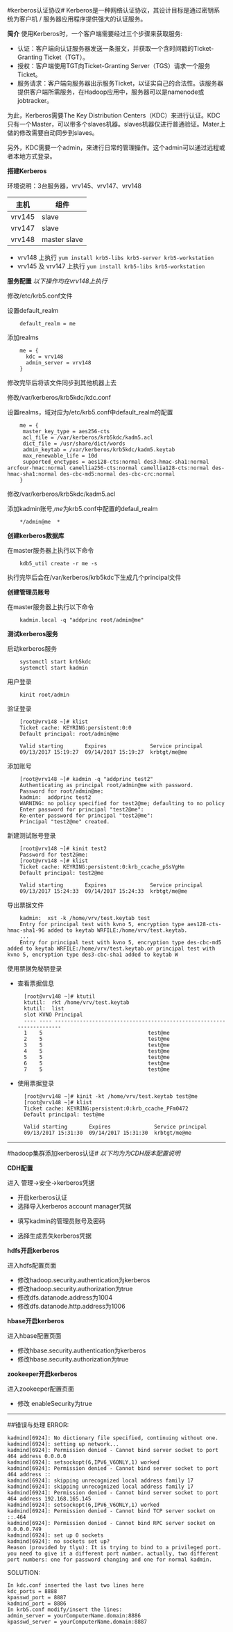 #kerberos认证协议#
Kerberos是一种网络认证协议，其设计目标是通过密钥系统为客户机 / 服务器应用程序提供强大的认证服务。

**简介**
使用Kerberos时，一个客户端需要经过三个步骤来获取服务:



- 认证：客户端向认证服务器发送一条报文，并获取一个含时间戳的Ticket-Granting Ticket（TGT）。
- 授权：客户端使用TGT向Ticket-Granting Server（TGS）请求一个服务Ticket。
- 服务请求：客户端向服务器出示服务Ticket，以证实自己的合法性。该服务器提供客户端所需服务，在Hadoop应用中，服务器可以是namenode或jobtracker。

为此，Kerberos需要The Key Distribution Centers（KDC）来进行认证。KDC只有一个Master，可以带多个slaves机器。slaves机器仅进行普通验证。Mater上做的修改需要自动同步到slaves。

另外，KDC需要一个admin，来进行日常的管理操作。这个admin可以通过远程或者本地方式登录。

**搭建Kerberos**

环境说明：3台服务器，vrv145、vrv147、vrv148

主机 | 组件
--|--
vrv145 | slave
vrv147 | slave
vrv148 | master slave

- vrv148 上执行
`yum install krb5-libs krb5-server krb5-workstation`
- vrv145 及 vrv147 上执行
`yum install krb5-libs krb5-workstation`

**服务配置**
*以下操作均在vrv148上执行*

修改/etc/krb5.conf文件

设置default_realm

		default_realm = me
添加realms

		me = {
		  kdc = vrv148
		  admin_server = vrv148
		}
修改完毕后将该文件同步到其他机器上去

修改/var/kerberos/krb5kdc/kdc.conf

设置realms，域对应为/etc/krb5.conf中default_realm的配置

		me = {
		 master_key_type = aes256-cts
		 acl_file = /var/kerberos/krb5kdc/kadm5.acl
		 dict_file = /usr/share/dict/words
		 admin_keytab = /var/kerberos/krb5kdc/kadm5.keytab
		 max_renewable_life = 10d
		 supported_enctypes = aes128-cts:normal des3-hmac-sha1:normal arcfour-hmac:normal camellia256-cts:normal camellia128-cts:normal des-hmac-sha1:normal des-cbc-md5:normal des-cbc-crc:normal
		}

修改/var/kerberos/krb5kdc/kadm5.acl

添加kadmin账号,*me*为krb5.conf中配置的defaul_realm
		
		*/admin@me	*

**创建kerberos数据库**

在master服务器上执行以下命令

		kdb5_util create -r me -s

执行完毕后会在/var/kerberos/krb5kdc下生成几个principal文件

**创建管理员账号**

在master服务器上执行以下命令

		kadmin.local -q "addprinc root/admin@me"

**测试kerberos服务**

启动kerberos服务

		systemctl start krb5kdc
		systemctl start kadmin

用户登录
		
		kinit root/admin

验证登录

		[root@vrv148 ~]# klist
		Ticket cache: KEYRING:persistent:0:0
		Default principal: root/admin@me

		Valid starting       Expires              Service principal
		09/13/2017 15:19:27  09/14/2017 15:19:27  krbtgt/me@me

添加账号

		[root@vrv148 ~]# kadmin -q "addprinc test2"
		Authenticating as principal root/admin@me with password.
		Password for root/admin@me: 
		kadmin:  addprinc test2
		WARNING: no policy specified for test2@me; defaulting to no policy
		Enter password for principal "test2@me": 
		Re-enter password for principal "test2@me": 
		Principal "test2@me" created.

新建测试账号登录

		[root@vrv148 ~]# kinit test2
		Password for test2@me: 
		[root@vrv148 ~]# klist
		Ticket cache: KEYRING:persistent:0:krb_ccache_pSsVgHm
		Default principal: test2@me

		Valid starting       Expires              Service principal
		09/13/2017 15:24:33  09/14/2017 15:24:33  krbtgt/me@me

导出票据文件

		kadmin:  xst -k /home/vrv/test.keytab test
		Entry for principal test with kvno 5, encryption type aes128-cts-hmac-sha1-96 added to keytab WRFILE:/home/vrv/test.keytab.
		...
		Entry for principal test with kvno 5, encryption type des-cbc-md5 added to keytab WRFILE:/home/vrv/test.keytab.or principal test with kvno 5, encryption type des3-cbc-sha1 added to keytab W

使用票据免秘钥登录

- 查看票据信息
		
		[root@vrv148 ~]# ktutil
		ktutil:  rkt /home/vrv/test.keytab 
		ktutil:  list
		slot KVNO Principal
		---- ---- ---------------------------------------------------------------------
   		1    5                                  test@me
   		2    5                                  test@me
   		3    5                                  test@me
   		4    5                                  test@me
   		5    5                                  test@me
   		6    5                                  test@me
   		7    5                                  test@me

- 使用票据登录

		[root@vrv148 ~]# kinit -kt /home/vrv/test.keytab test@me
		[root@vrv148 ~]# klist
		Ticket cache: KEYRING:persistent:0:krb_ccache_PFm0472
		Default principal: test@me
		
		Valid starting       Expires              Service principal
		09/13/2017 15:31:30  09/14/2017 15:31:30  krbtgt/me@me

---
#hadoop集群添加kerberos认证#
*以下均为为CDH版本配置说明*

**CDH配置**

进入 管理->安全->kerberos凭据 
- 开启kerberos认证
- 选择导入kerberos account manager凭据
 + 填写kadmin的管理员账号及密码
- 选择生成丢失kerberos凭据

**hdfs开启kerberos**

进入hdfs配置页面
- 修改hadoop.security.authentication为kerberos
- 修改hadoop.security.authorization为true
- 修改dfs.datanode.address为1004
- 修改dfs.datanode.http.address为1006

**hbase开启kerberos**

进入hbase配置页面
- 修改hbase.security.authentication为kerberos
- 修改hbase.security.authorization为true

**zookeeper开启kerberos**

进入zookeeper配置页面
- 修改 enableSecurity为true


--------------------------
##错误与处理
ERROR:
```
kadmind[6924]: No dictionary file specified, continuing without one.
kadmind[6924]: setting up network...
kadmind[6924]: Permission denied - Cannot bind server socket to port 464 address 0.0.0.0
kadmind[6924]: setsockopt(6,IPV6_V6ONLY,1) worked
kadmind[6924]: Permission denied - Cannot bind server socket to port 464 address ::
kadmind[6924]: skipping unrecognized local address family 17
kadmind[6924]: skipping unrecognized local address family 17
kadmind[6924]: Permission denied - Cannot bind server socket to port 464 address 192.168.165.145
kadmind[6924]: setsockopt(6,IPV6_V6ONLY,1) worked
kadmind[6924]: Permission denied - Cannot bind TCP server socket on ::.464
kadmind[6924]: Permission denied - Cannot bind RPC server socket on 0.0.0.0.749
kadmind[6924]: set up 0 sockets
kadmind[6924]: no sockets set up?
Reason (provided by tlyu): It is trying to bind to a privileged port. you need to give it a different port number. actually, two different port numbers: one for password changing and one for normal kadmin.
```
SOLUTION:
```
In kdc.conf inserted the last two lines here
kdc_ports = 8888
kpasswd_port = 8887
kadmind_port = 8886
In krb5.conf modify/insert the lines:
admin_server = yourComputerName.domain:8886
kpasswd_server = yourComputerName.domain:8887
```